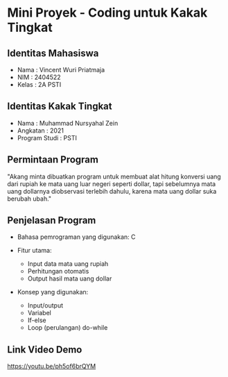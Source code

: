 # Mini Proyek - Coding untuk Kakak Tingkat 

## Identitas Mahasiswa 
- Nama  : Vincent Wuri Priatmaja
- NIM   : 2404522
- Kelas : 2A PSTI

## Identitas Kakak Tingkat 
- Nama          : Muhammad Nursyahal Zein
- Angkatan      : 2021
- Program Studi : PSTI 

## Permintaan Program 
"Akang minta dibuatkan program untuk membuat alat hitung konversi uang dari rupiah ke mata uang luar negeri seperti dollar, tapi sebelumnya mata uang dollarnya diobservasi terlebih dahulu, karena mata uang dollar suka berubah ubah."

## Penjelasan Program 
- Bahasa pemrograman yang digunakan: C
- Fitur utama:
  - Input data mata uang rupiah
  - Perhitungan otomatis
  - Output hasil mata uang dollar

- Konsep yang digunakan:
  - Input/output
  - Variabel
  - If-else
  - Loop (perulangan) do-while 

## Link Video Demo
https://youtu.be/ph5of6brQYM
